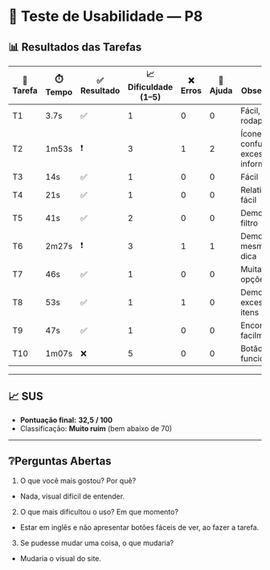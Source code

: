 # 👤 Teste de Usabilidade — P8 

## 📊 Resultados das Tarefas
| 📝 Tarefa | ⏱️ Tempo | ✅ Resultado | 📈 Dificuldade (1–5) | ❌ Erros | 🙋 Ajuda | 🔎 Observações |
|-----------|----------|--------------|----------------------|----------|----------|----------------|
| T1  | 3.7s  | ✅ | 1 | 0 | 0 | Fácil, no rodapé |
| T2  | 1m53s | ❗ | 3 | 1 | 2 | Ícone confuso, excesso de informação |
| T3  | 14s   | ✅ | 1 | 0 | 0 | Fácil |
| T4  | 21s   | ✅ | 1 | 0 | 0 | Relativamente fácil |
| T5  | 41s   | ✅ | 2 | 0 | 0 | Demorou sem filtro |
| T6  | 2m27s | ❗ | 3 | 1 | 1 | Demorou mesmo com dica |
| T7  | 46s   | ✅ | 1 | 0 | 0 | Muitas opções |
| T8  | 53s   | ✅ | 1 | 1 | 0 | Demorou por excesso de itens |
| T9  | 47s   | ✅ | 1 | 0 | 0 | Encontrou facilmente |
| T10 | 1m07s | ❌ | 5 | 0 | 0 | Botão não funcionou |

---

## 📈 SUS
- **Pontuação final:** **32,5 / 100**  
- Classificação: **Muito ruim** (bem abaixo de 70)

---

## ❔Perguntas Abertas
1. O que você mais gostou? Por quê?
  -  Nada, visual difícil de entender.
2. O que mais dificultou o uso? Em que momento?
  - Estar em inglês e não apresentar botões fáceis de ver, ao fazer a tarefa. 
3. Se pudesse mudar uma coisa, o que mudaria?
  - Mudaria o visual do site.
